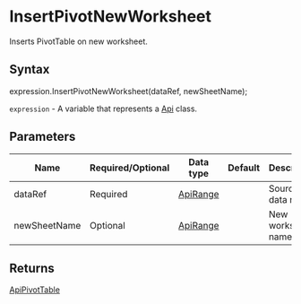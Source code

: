 # InsertPivotNewWorksheet

Inserts PivotTable on new worksheet.

## Syntax

expression.InsertPivotNewWorksheet(dataRef, newSheetName);

`expression` - A variable that represents a [Api](../Api.md) class.

## Parameters

| **Name** | **Required/Optional** | **Data type** | **Default** | **Description** |
| ------------- | ------------- | ------------- | ------------- | ------------- |
| dataRef | Required | [ApiRange](../../ApiRange/ApiRange.md) |  | Source data range. |
| newSheetName | Optional | [ApiRange](../../ApiRange/ApiRange.md) |  | New worksheet name. |

## Returns

[ApiPivotTable](../../ApiPivotTable/ApiPivotTable.md)